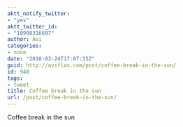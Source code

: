 ```yaml
---
aktt_notify_twitter:
- "yes"
aktt_twitter_id:
- "10998316697"
author: Avi
categories:
- none
date: "2010-03-24T17:07:35Z"
guid: http://aviflax.com/post/coffee-break-in-the-sun/
id: 948
tags:
- tweet
title: Coffee break in the sun
url: /post/coffee-break-in-the-sun/
---
```

Coffee break in the sun